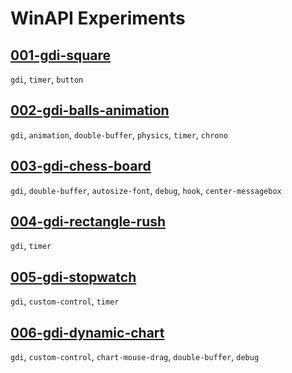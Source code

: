 # WinAPI Experiments

## [001-gdi-square](./001-gdi-square)
`gdi`, `timer`, `button`

## [002-gdi-balls-animation](./002-gdi-balls-animation)
`gdi`, `animation`, `double-buffer`, `physics`, `timer`, `chrono`

## [003-gdi-chess-board](./003-gdi-chess-board)
`gdi`, `double-buffer`, `autosize-font`, `debug`, `hook`, `center-messagebox`

## [004-gdi-rectangle-rush](./004-gdi-rectangle-rush)
`gdi`, `timer`

## [005-gdi-stopwatch](./005-gdi-stopwatch)
`gdi`, `custom-control`, `timer`


## [006-gdi-dynamic-chart](./006-gdi-dynamic-chart)
`gdi`, `custom-control`, `chart-mouse-drag`, `double-buffer`, `debug`
